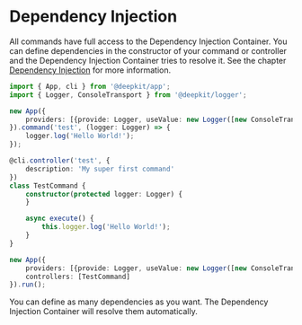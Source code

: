 # Dependency Injection

All commands have full access to the Dependency Injection Container. You can define dependencies in the constructor of your command or controller and the Dependency Injection Container tries to resolve it. See the chapter [Dependency Injection](dependency-injection.md) for more information.

```typescript
import { App, cli } from '@deepkit/app';
import { Logger, ConsoleTransport } from '@deepkit/logger';

new App({
    providers: [{provide: Logger, useValue: new Logger([new ConsoleTransport])}],
}).command('test', (logger: Logger) => {
    logger.log('Hello World!');
});
```

```typescript
@cli.controller('test', {
    description: 'My super first command'
})
class TestCommand {
    constructor(protected logger: Logger) {
    }

    async execute() {
        this.logger.log('Hello World!');
    }
}

new App({
    providers: [{provide: Logger, useValue: new Logger([new ConsoleTransport]}],
    controllers: [TestCommand]
}).run();
```

You can define as many dependencies as you want. The Dependency Injection Container will resolve them automatically.
